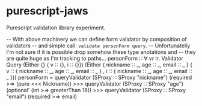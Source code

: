 # purescript-jaws

Purescript validation library experiment.


  -- With above machinery we can define form validator by composition of validators
  -- and simple call: `validate personForm query`.
  -- Unfortunatelly I'm not sure if it is possible drop somehow these type anotations and
  -- they are quite huge as I'm tracking to paths...
  personForm ∷
    ∀ vr ir.
    Validator
      Query
      (Either {} { v ∷ {}, i ∷ {}})
      (Either
        { nickname ∷ _, age ∷ _, email ∷ _ }
        { v ∷ { nickname ∷ _, age ∷ _, email ∷ _ }
        , i ∷ { nickname ∷ _, age ∷ _, email ∷ _ }})
  personForm =
    queryValidator (SProxy ∷ SProxy "nickname") (required >=> (pure <<< Nickname)) >>>
    queryValidator (SProxy ∷ SProxy "age") (optional' (int >=> greaterThan 18)) >>>
    queryValidator (SProxy ∷ SProxy "email") (required >=> email)
